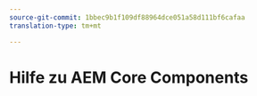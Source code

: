 ```yaml
---
source-git-commit: 1bbec9b1f109df88964dce051a58d111bf6cafaa
translation-type: tm+mt

---
```


# Hilfe zu AEM Core Components
